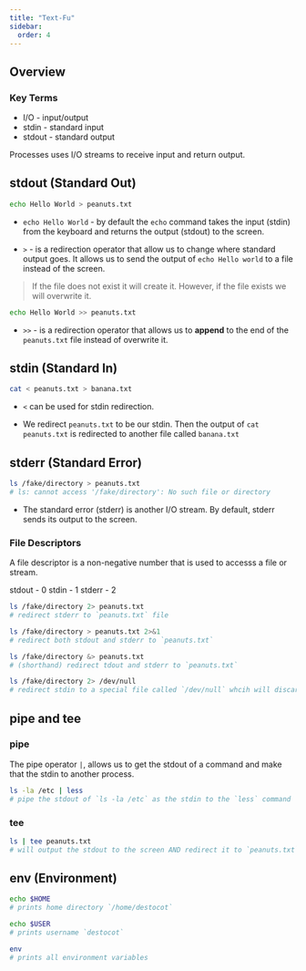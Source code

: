 ```yaml
---
title: "Text-Fu"
sidebar:
  order: 4
---
```


## Overview

### Key Terms

- I/O - input/output
- stdin - standard input
- stdout - standard output

Processes uses I/O streams to receive input and return output.

## stdout (Standard Out)

```bash
echo Hello World > peanuts.txt
```

- `echo Hello World` - by default the `echo` command takes the input (stdin) from the keyboard and returns the output (stdout) to the screen.

- `>` - is a redirection operator that allow us to change where standard output goes. It allows us to send the output of `echo Hello world` to a file instead of the screen.

> If the file does not exist it will create it. However, if the file exists we will overwrite it.

```bash
echo Hello World >> peanuts.txt
```

- `>>` - is a redirection operator that allows us to **append** to the end of the `peanuts.txt` file instead of overwrite it.

## stdin (Standard In)

```bash
cat < peanuts.txt > banana.txt
```

- `<` can be used for stdin redirection.

- We redirect `peanuts.txt` to be our stdin. Then the output of `cat peanuts.txt` is redirected to another file called `banana.txt`

## stderr (Standard Error)

```bash
ls /fake/directory > peanuts.txt
# ls: cannot access '/fake/directory': No such file or directory
```

- The standard error (stderr) is another I/O stream. By default, stderr sends its output to the screen.

### File Descriptors

A file descriptor is a non-negative number that is used to accesss a file or stream.

stdout - 0
stdin - 1
stderr - 2

```bash
ls /fake/directory 2> peanuts.txt
# redirect stderr to `peanuts.txt` file
```

```bash
ls /fake/directory > peanuts.txt 2>&1
# redirect both stdout and stderr to `peanuts.txt`

ls /fake/directory &> peanuts.txt
# (shorthand) redirect tdout and stderr to `peanuts.txt`
```

```bash
ls /fake/directory 2> /dev/null
# redirect stdin to a special file called `/dev/null` whcih will discard any input
```

## pipe and tee

### pipe

The pipe operator `|`, allows us to get the stdout of a command and make that the stdin to another process.

```bash
ls -la /etc | less
# pipe the stdout of `ls -la /etc` as the stdin to the `less` command
```

### tee

```bash
ls | tee peanuts.txt
# will output the stdout to the screen AND redirect it to `peanuts.txt`
```

## env (Environment)

```bash
echo $HOME
# prints home directory `/home/destocot`

echo $USER
# prints username `destocot`
```

```bash
env
# prints all environment variables
```
